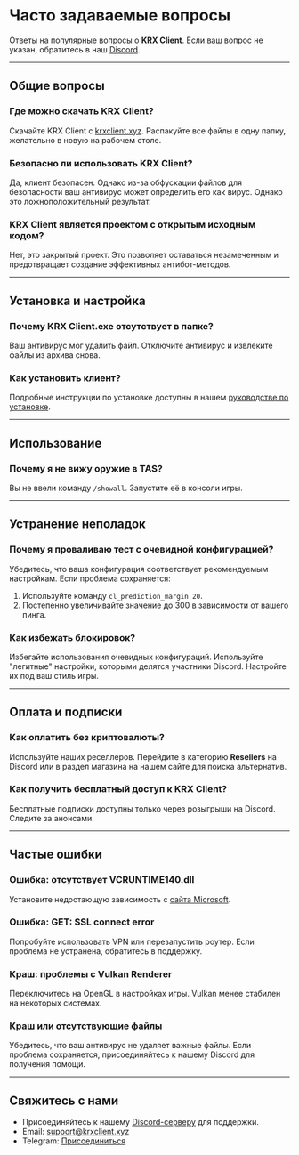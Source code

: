 

# Часто задаваемые вопросы

Ответы на популярные вопросы о **KRX Client**. Если ваш вопрос не указан, обратитесь в наш [Discord](https://discord.gg/MwzsHadQAe).

---

## Общие вопросы

### **Где можно скачать KRX Client?**
Скачайте KRX Client с [krxclient.xyz](https://krxclient.xyz). Распакуйте все файлы в одну папку, желательно в новую на рабочем столе.

### **Безопасно ли использовать KRX Client?**
Да, клиент безопасен. Однако из-за обфускации файлов для безопасности ваш антивирус может определить его как вирус. Однако это ложноположительный результат.

### **KRX Client является проектом с открытым исходным кодом?**
Нет, это закрытый проект. Это позволяет оставаться незамеченным и предотвращает создание эффективных антибот-методов.

---

## Установка и настройка

### **Почему KRX Client.exe отсутствует в папке?**
Ваш антивирус мог удалить файл. Отключите антивирус и извлеките файлы из архива снова.

### **Как установить клиент?**
Подробные инструкции по установке доступны в нашем [руководстве по установке](getting-started/installation.md).

---

## Использование

### **Почему я не вижу оружие в TAS?**
Вы не ввели команду `/showall`. Запустите её в консоли игры.

---

## Устранение неполадок

### **Почему я проваливаю тест с очевидной конфигурацией?**
Убедитесь, что ваша конфигурация соответствует рекомендуемым настройкам. Если проблема сохраняется:
1. Используйте команду `cl_prediction_margin 20`.
2. Постепенно увеличивайте значение до 300 в зависимости от вашего пинга.

### **Как избежать блокировок?**
Избегайте использования очевидных конфигураций. Используйте "легитные" настройки, которыми делятся участники Discord. Настройте их под ваш стиль игры.

---

## Оплата и подписки

### **Как оплатить без криптовалюты?**
Используйте наших реселлеров. Перейдите в категорию **Resellers** на Discord или в раздел магазина на нашем сайте для поиска альтернатив.

### **Как получить бесплатный доступ к KRX Client?**
Бесплатные подписки доступны только через розыгрыши на Discord. Следите за анонсами.

---

## Частые ошибки

### **Ошибка: отсутствует VCRUNTIME140.dll**
Установите недостающую зависимость с [сайта Microsoft](https://aka.ms/vs/17/release/vc_redist.x64.exe).

### **Ошибка: GET: SSL connect error**
Попробуйте использовать VPN или перезапустить роутер. Если проблема не устранена, обратитесь в поддержку.

### **Краш: проблемы с Vulkan Renderer**
Переключитесь на OpenGL в настройках игры. Vulkan менее стабилен на некоторых системах.

### **Краш или отсутствующие файлы**
Убедитесь, что ваш антивирус не удаляет важные файлы. Если проблема сохраняется, присоединяйтесь к нашему Discord для получения помощи.

---

## Свяжитесь с нами

- Присоединяйтесь к нашему [Discord-серверу](https://discord.gg/MwzsHadQAe) для поддержки.  
- Email: support@krxclient.xyz  
- Telegram: [Присоединиться](https://t.me/joinchat/4sp4Mduuf0RiZGM0)  
